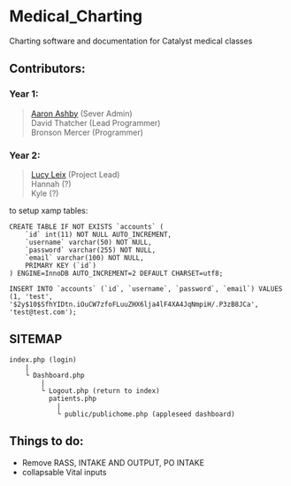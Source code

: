 # Medical_Charting

Charting software and documentation for Catalyst medical classes

## Contributors:

### Year 1:

> [Aaron Ashby](https://github.com/AshbySan) (Sever Admin)<br>
> David Thatcher (Lead Programmer)<br>
> Bronson Mercer (Programmer)

### Year 2:

> [Lucy Leix](https://github.com/LU-SIFE) (Project Lead)<br>
> Hannah (?)<br>
> Kyle (?)

to setup xamp tables:
```
CREATE TABLE IF NOT EXISTS `accounts` (
	`id` int(11) NOT NULL AUTO_INCREMENT,
  	`username` varchar(50) NOT NULL,
  	`password` varchar(255) NOT NULL,
  	`email` varchar(100) NOT NULL,
    PRIMARY KEY (`id`)
) ENGINE=InnoDB AUTO_INCREMENT=2 DEFAULT CHARSET=utf8;

INSERT INTO `accounts` (`id`, `username`, `password`, `email`) VALUES (1, 'test', '$2y$10$SfhYIDtn.iOuCW7zfoFLuuZHX6lja4lF4XA4JqNmpiH/.P3zB8JCa', 'test@test.com');
```

## SITEMAP

```
index.php (login)
	|
	└ Dashboard.php
		|
		└ Logout.php (return to index)
		  patients.php
			|
		  	└ public/publichome.php (appleseed dashboard)
```

## Things to do:

- Remove RASS, INTAKE AND OUTPUT, PO INTAKE
- collapsable Vital inputs
